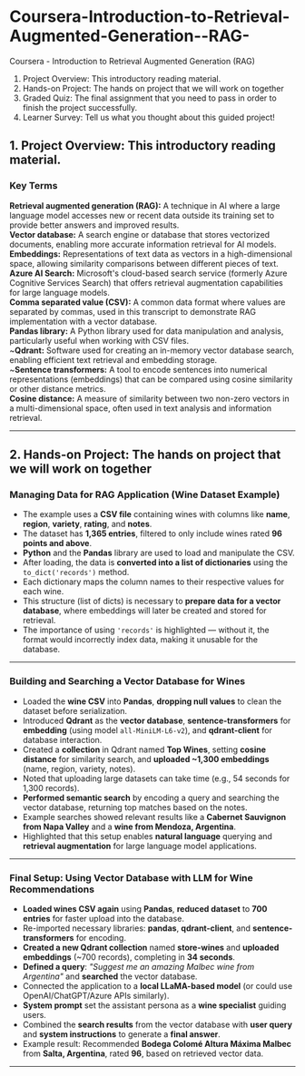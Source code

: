 # Coursera-Introduction-to-Retrieval-Augmented-Generation--RAG-
Coursera - Introduction to Retrieval Augmented Generation (RAG)

1. Project Overview: This introductory reading material.
2. Hands-on Project: The hands on project that we will work on together
3. Graded Quiz: The final assignment that you need to pass in order to finish the project successfully.
4. Learner Survey: Tell us what you thought about this guided project! 


## 1. Project Overview: This introductory reading material.
### Key Terms
**Retrieval augmented generation (RAG):** A technique in AI where a large language model accesses new or recent data outside its training set to provide better answers and improved results.  
**Vector database:** A search engine or database that stores vectorized documents, enabling more accurate information retrieval for AI models.  
**Embeddings:** Representations of text data as vectors in a high-dimensional space, allowing similarity comparisons between different pieces of text.  
**Azure AI Search:** Microsoft's cloud-based search service (formerly Azure Cognitive Services Search) that offers retrieval augmentation capabilities for large language models.  
**Comma separated value (CSV):** A common data format where values are separated by commas, used in this transcript to demonstrate RAG implementation with a vector database.  
**Pandas library:** A Python library used for data manipulation and analysis, particularly useful when working with CSV files.  
~**Qdrant:** Software used for creating an in-memory vector database search, enabling efficient text retrieval and embedding storage.  
~**Sentence transformers:** A tool to encode sentences into numerical representations (embeddings) that can be compared using cosine similarity or other distance metrics.  
**Cosine distance:** A measure of similarity between two non-zero vectors in a multi-dimensional space, often used in text analysis and information retrieval.  

---
## 2. Hands-on Project: The hands on project that we will work on together
### Managing Data for RAG Application (Wine Dataset Example)

- The example uses a **CSV file** containing wines with columns like **name**, **region**, **variety**, **rating**, and **notes**.
- The dataset has **1,365 entries**, filtered to only include wines rated **96 points and above**.
- **Python** and the **Pandas** library are used to load and manipulate the CSV.
- After loading, the data is **converted into a list of dictionaries** using the `to_dict('records')` method.
- Each dictionary maps the column names to their respective values for each wine.
- This structure (list of dicts) is necessary to **prepare data for a vector database**, where embeddings will later be created and stored for retrieval.
- The importance of using `'records'` is highlighted — without it, the format would incorrectly index data, making it unusable for the database.
---
### Building and Searching a Vector Database for Wines

- Loaded the **wine CSV** into **Pandas**, **dropping null values** to clean the dataset before serialization.
- Introduced **Qdrant** as the **vector database**, **sentence-transformers** for **embedding** (using model `all-MiniLM-L6-v2`), and **qdrant-client** for database interaction.
- Created a **collection** in Qdrant named **Top Wines**, setting **cosine distance** for similarity search, and **uploaded ~1,300 embeddings** (name, region, variety, notes).
- Noted that uploading large datasets can take time (e.g., 54 seconds for 1,300 records).
- **Performed semantic search** by encoding a query and searching the vector database, returning top matches based on the notes.
- Example searches showed relevant results like a **Cabernet Sauvignon from Napa Valley** and a **wine from Mendoza, Argentina**.
- Highlighted that this setup enables **natural language** querying and **retrieval augmentation** for large language model applications.
---
### Final Setup: Using Vector Database with LLM for Wine Recommendations

- **Loaded wines CSV again** using **Pandas**, **reduced dataset** to **700 entries** for faster upload into the database.
- Re-imported necessary libraries: **pandas**, **qdrant-client**, and **sentence-transformers** for encoding.
- **Created a new Qdrant collection** named **store-wines** and **uploaded embeddings** (~700 records), completing in **34 seconds**.
- **Defined a query**: *"Suggest me an amazing Malbec wine from Argentina"* and **searched** the vector database.
- Connected the application to a **local LLaMA-based model** (or could use OpenAI/ChatGPT/Azure APIs similarly).
- **System prompt** set the assistant persona as a **wine specialist** guiding users.
- Combined the **search results** from the vector database with **user query** and **system instructions** to generate a **final answer**.
- Example result: Recommended **Bodega Colomé Altura Máxima Malbec** from **Salta, Argentina**, rated **96**, based on retrieved vector data.
---